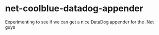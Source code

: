 # net-coolblue-datadog-appender
Experimenting to see if we can get a nice DataDog appender for the .Net guys
